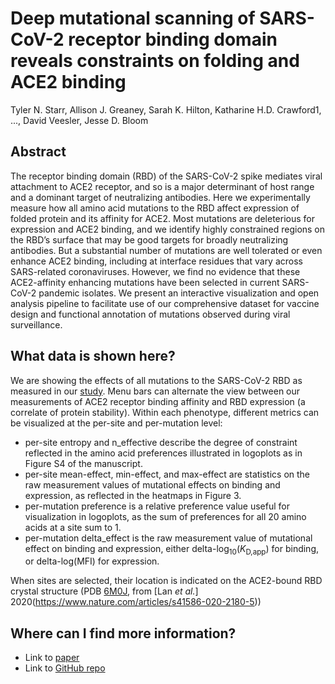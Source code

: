 # Deep mutational scanning of SARS-CoV-2 receptor binding domain reveals constraints on folding and ACE2 binding

Tyler N. Starr, Allison J. Greaney, Sarah K. Hilton, Katharine H.D. Crawford1,  ..., David Veesler, Jesse D. Bloom


## Abstract
The receptor binding domain (RBD) of the SARS-CoV-2 spike mediates viral attachment to ACE2 receptor, and so is a major determinant of host range and a dominant target of neutralizing antibodies. Here we experimentally measure how all amino acid mutations to the RBD affect expression of folded protein and its affinity for ACE2. Most mutations are deleterious for expression and ACE2 binding, and we identify highly constrained regions on the RBD’s surface that may be good targets for broadly neutralizing antibodies. But a substantial number of mutations are well tolerated or even enhance ACE2 binding, including at interface residues that vary across SARS-related coronaviruses. However, we find no evidence that these ACE2-affinity enhancing mutations have been selected in current SARS-CoV-2 pandemic isolates. We present an interactive visualization and open analysis pipeline to facilitate use of our comprehensive dataset for vaccine design and functional annotation of mutations observed during viral surveillance.

## What data is shown here?

We are showing the effects of all mutations to the SARS-CoV-2 RBD as measured in our [study](). Menu bars can alternate the view between our measurements of ACE2 receptor binding affinity and RBD expression (a correlate of protein stability). Within each phenotype, different metrics can be visualized at the per-site and per-mutation level:

   - per-site entropy and n\_effective describe the degree of constraint reflected in the amino acid preferences illustrated in logoplots as in Figure S4 of the manuscript.
   - per-site mean-effect, min-effect, and max-effect are statistics on the raw measurement values of mutational effects on binding and expression, as reflected in the heatmaps in Figure 3.
   - per-mutation preference is a relative preference value useful for visualization in logoplots, as the sum of preferences for all 20 amino acids at a site sum to 1.
   - per-mutation delta\_effect is the raw measurement value of mutational effect on binding and expression, either delta-log<sub>10</sub>(_K_<sub>D,app</sub>) for binding, or delta-log(MFI) for expression.

When sites are selected, their location is indicated on the ACE2-bound RBD crystal structure (PDB [6M0J](https://www.rcsb.org/structure/6M0J), from [Lan _et al._] 2020(https://www.nature.com/articles/s41586-020-2180-5))
   
## Where can I find more information?

   - Link to [paper]()
   - Link to [GitHub repo](https://github.com/jbloomlab/SARS-CoV-2-RBD_DMS)